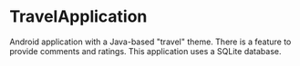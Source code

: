 # TravelApplication
Android application with a Java-based "travel" theme. There is a feature to provide comments and ratings. This application uses a SQLite database.
